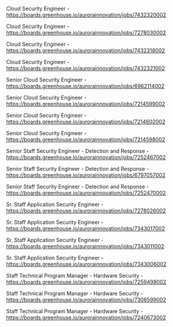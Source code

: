 Cloud Security Engineer - https://boards.greenhouse.io/aurorainnovation/jobs/7432320002

Cloud Security Engineer - https://boards.greenhouse.io/aurorainnovation/jobs/7278030002

Cloud Security Engineer - https://boards.greenhouse.io/aurorainnovation/jobs/7432318002

Cloud Security Engineer - https://boards.greenhouse.io/aurorainnovation/jobs/7432321002

Senior Cloud Security Engineer - https://boards.greenhouse.io/aurorainnovation/jobs/6962114002

Senior Cloud Security Engineer - https://boards.greenhouse.io/aurorainnovation/jobs/7214599002

Senior Cloud Security Engineer - https://boards.greenhouse.io/aurorainnovation/jobs/7214602002

Senior Cloud Security Engineer - https://boards.greenhouse.io/aurorainnovation/jobs/7214598002

Senior Staff Security Engineer - Detection and Response - https://boards.greenhouse.io/aurorainnovation/jobs/7252467002

Senior Staff Security Engineer - Detection and Response - https://boards.greenhouse.io/aurorainnovation/jobs/6797057002

Senior Staff Security Engineer - Detection and Response - https://boards.greenhouse.io/aurorainnovation/jobs/7252470002

Sr. Staff Application Security Engineer - https://boards.greenhouse.io/aurorainnovation/jobs/7278026002

Sr. Staff Application Security Engineer - https://boards.greenhouse.io/aurorainnovation/jobs/7343017002

Sr. Staff Application Security Engineer - https://boards.greenhouse.io/aurorainnovation/jobs/7343011002

Sr. Staff Application Security Engineer - https://boards.greenhouse.io/aurorainnovation/jobs/7343006002

Staff Technical Program Manager - Hardware Security - https://boards.greenhouse.io/aurorainnovation/jobs/7259498002

Staff Technical Program Manager - Hardware Security - https://boards.greenhouse.io/aurorainnovation/jobs/7306599002

Staff Technical Program Manager - Hardware Security - https://boards.greenhouse.io/aurorainnovation/jobs/7240673002

